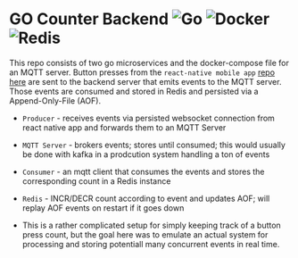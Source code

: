 # GO Counter Backend ![Go](https://img.shields.io/badge/go-%2300ADD8.svg?style=for-the-badge&logo=go&logoColor=white) ![Docker](https://img.shields.io/badge/docker-%230db7ed.svg?style=for-the-badge&logo=docker&logoColor=white) ![Redis](https://img.shields.io/badge/redis-%23DD0031.svg?style=for-the-badge&logo=redis&logoColor=white)
This repo consists of two go microservices and the docker-compose file for an MQTT server. Button presses from the `react-native mobile app` [repo here](https://github.com/jhawk7/react-counter) are sent to the backend server that emits events to the MQTT server. Those events are consumed and stored in Redis and persisted via a Append-Only-File (AOF).
- `Producer` - receives events via persisted websocket connection from react native app and forwards them to an MQTT Server
- `MQTT Server` - brokers events; stores until consumed; this would usually be done with kafka in a prodcution system handling a ton of events
- `Consumer` - an mqtt client that consumes the events and stores the corresponding count in a Redis instance
- `Redis` - INCR/DECR count according to event and updates AOF; will replay AOF events on restart if it goes down

- This is a rather complicated setup for simply keeping track of a button press count, but the goal here was to emulate an actual system for processing and storing potentiall many concurrent events in real time.
